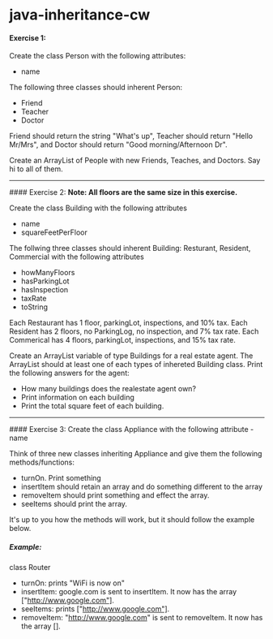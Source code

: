# java-inheritance-cw

#### Exercise 1: 
Create the class Person with the following attributes:
- name

The following three classes should inherent Person:
- Friend
- Teacher
- Doctor

Friend should return the string "What's up", Teacher should return "Hello Mr/Mrs", and Doctor should return "Good morning/Afternoon Dr".

Create an ArrayList of People with new Friends, Teaches, and Doctors. Say hi to all of them.

<hr>
#### Exercise 2:
<strong>Note: All floors are the same size in this exercise.</strong>

Create the class Building with the following attributes
- name
- squareFeetPerFloor

The follwing three classes should inherent Building: Resturant, Resident, Commercial with the following attributes
- howManyFloors
- hasParkingLot
- hasInspection
- taxRate
- toString

Each Restaurant has 1 floor, parkingLot, inspections, and 10% tax.
Each Resident has 2 floors, no ParkingLog, no inspection, and 7% tax rate.
Each Commerical has 4 floors, parkingLot, inspections, and 15% tax rate. 

Create an ArrayList variable of type Buildings for a real estate agent. The ArrayList should at least one of each types of inhereted Building class. Print the following answers for the agent:
- How many buildings does the realestate agent own?
- Print information on each building
- Print the total square feet of each building.

<hr>
#### Exercise 3: 
Create the class Appliance with the following attribute
- name

Think of three new classes inheriting Appliance and give them the following methods/functions:
- turnOn. Print something
- insertItem should retain an array and do something different to the array
- removeItem should print something and effect the array.
- seeItems should print the array.

It's up to you how the methods will work, but it should follow the example below.

##### Example:
class Router
- turnOn: prints "WiFi is now on"
- insertItem: google.com is sent to insertItem. It now has the array ["http://www.google.com"].
- seeItems: prints ["http://www.google.com"].
- removeItem: "http://www.google.com" is sent to removeItem. It now has the array [].

